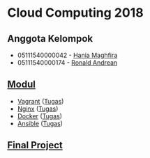 # Cloud Computing 2018

## Anggota Kelompok

- 05111540000042 - [Hania Maghfira]
- 05111540000174 - [Ronald Andrean]

## [Modul]

- [Vagrant] ([Tugas][Vagrant Tugas])
- [Nginx] ([Tugas][Nginx Tugas])
- [Docker] ([Tugas][Docker Tugas])
- [Ansible] ([Tugas][Ansible Tugas])

## [Final Project]

[Hania Maghfira]: https://github.com/hmaghfira
[Ronald Andrean]: https://github.com/ronaldsumbayak

[Modul]: https://github.com/fathoniadi/cloud-2018
[Vagrant]: vagrant
[Vagrant Tugas]: vagrant/tugas
[Nginx]: nginx
[Nginx Tugas]: nginx/tugas
[Docker]: docker
[Docker Tugas]: docker/tugas
[Ansible]: ansible
[Ansible Tugas]: ansible/tugas
[Final Project]: fp
